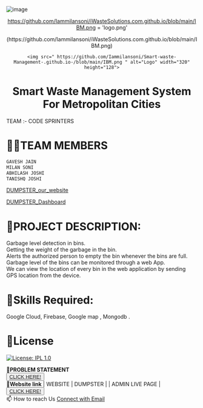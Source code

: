 ![image](https://github.com/Iammilansoni/iWasteSolutions.com.github.io/assets/123074437/4f8ef806-f950-4e20-8ea2-02e234648dcc)
<div align="center">

https://github.com/Iammilansoni/iWasteSolutions.com.github.io/blob/main/IBM.png = 'logo.png'




<!-- PROJECT LOGO -->(https://github.com/Iammilansoni/iWasteSolutions.com.github.io/blob/main/IBM.png)

<br />

  
    <img src=" https://github.com/Iammilansoni/Smart-waste-Management-.github.io-/blob/main/IBM.png " alt="Logo" width="320" height="128">
  </a>
                   

  </div> 
  
  <div align="center">
  
 # **Smart Waste Management System For Metropolitan Cities**      
   </div> 


TEAM :- CODE SPRINTERS    

               

# **👩‍👦TEAM MEMBERS**    
```html                      
GAVESH JAIN          
MILAN SONI        
ABHILASH JOSHI        
TANISHQ JOSHI      
```          
<a href="https://dumpster-beta.vercel.app" class="button icon search">DUMPSTER_our_website</a>

<a href="https://dumpster-beta.vercel.app/dashboard" class="button icon search">DUMPSTER_Dashboard</a>


# **📜PROJECT DESCRIPTION:**          
Garbage level detection in bins.     
Getting the weight of the garbage in the bin.      
Alerts the authorized person to empty the bin whenever the bins are full.     
Garbage level of the bins can be monitored through a web App.        
We can view the location of every bin in the web application by sending GPS location from the device.    

# **🎯Skills Required:**       
Google Cloud, Firebase, Google map , Mongodb .

# **🔑License**
[![License: IPL 1.0](https://img.shields.io/badge/License-IPL_1.0-blue.svg)](https://github.com/IBM-EPBL/IBM-Project-35221-1660282887/blob/main/LICENSE)


       
   
        
              
**🧮PROBLEM STATEMENT**     
<button>
    <a href=" https://gitjaipur.com/codefiesta2-_problem_statements" >CLICK HERE!  </a>
</button>  
**🧮Website link**
| WEBSITE | DUMPSTER    |
| ADMIN LIVE PAGE | <button> <a href="https://chettinad.swm5.repl.co/">CLICK HERE!  </a></button>     
📫 How to reach Us <a href = "mailto: codesprinters27@gmail.com">Connect with Email</a>





 
